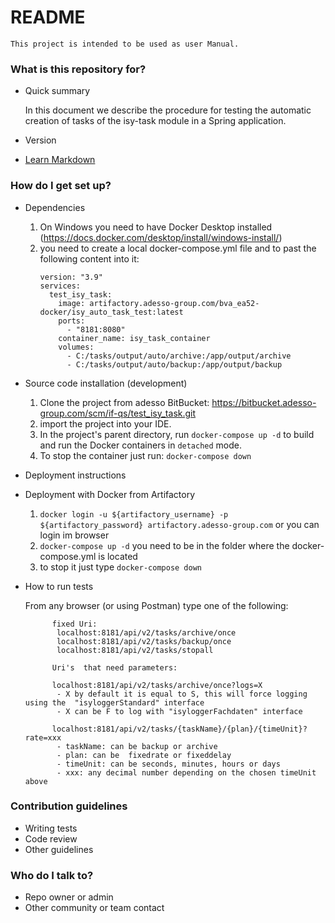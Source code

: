 # README #

	This project is intended to be used as user Manual.

### What is this repository for? ###

* Quick summary

	In this document we describe the procedure for testing the automatic creation of tasks of the isy-task module in a Spring application.
* Version
* [Learn Markdown](https://bitbucket.org/tutorials/markdowndemo)

### How do I get set up? ###
* Dependencies

	1. On Windows you need to have Docker Desktop installed (https://docs.docker.com/desktop/install/windows-install/)
	2. you need to create a local docker-compose.yml file and to past the following content into it:
	    ```
	    version: "3.9"
        services:
          test_isy_task:
            image: artifactory.adesso-group.com/bva_ea52-docker/isy_auto_task_test:latest
            ports:
              - "8181:8080"
            container_name: isy_task_container
            volumes:
              - C:/tasks/output/auto/archive:/app/output/archive
              - C:/tasks/output/auto/backup:/app/output/backup
        ```
* Source code installation (development)

  1. Clone the project from adesso BitBucket: https://bitbucket.adesso-group.com/scm/if-qs/test_isy_task.git
  2. import the project into your IDE.
  3. In the project's parent directory, run `docker-compose up -d` to build and run the Docker containers in `detached` mode.
  3. To stop the container just run: `docker-compose down`


        
* Deployment instructions


* Deployment with Docker from Artifactory
  1. `docker login -u ${artifactory_username} -p ${artifactory_password} artifactory.adesso-group.com` or you can login im browser
  2. `docker-compose up -d`  you need to be in the folder where the docker-compose.yml is located
  3.   to stop it just type  `docker-compose down`

* How to run tests

 	From any browser (or using Postman) type one of the following:

            fixed Uri:
      		 localhost:8181/api/v2/tasks/archive/once
      		 localhost:8181/api/v2/tasks/backup/once
      		 localhost:8181/api/v2/tasks/stopall

            Uri's  that need parameters:

            localhost:8181/api/v2/tasks/archive/once?logs=X
             - X by default it is equal to S, this will force logging using the  "isyloggerStandard" interface
             - X can be F to log with "isyloggerFachdaten" interface

            localhost:8181/api/v2/tasks/{taskName}/{plan}/{timeUnit}?rate=xxx
             - taskName: can be backup or archive
             - plan: can be  fixedrate or fixeddelay
      	     - timeUnit: can be seconds, minutes, hours or days
      	     - xxx: any decimal number depending on the chosen timeUnit above

### Contribution guidelines ###

* Writing tests
* Code review
* Other guidelines

### Who do I talk to? ###

* Repo owner or admin
* Other community or team contact

